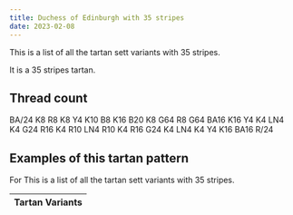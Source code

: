 ```yaml
---
title: Duchess of Edinburgh with 35 stripes
date: 2023-02-08
---
```

This is a list of all the tartan sett variants with 35 stripes.

It is a 35 stripes tartan.


## Thread count
BA/24 K8 R8 K8 Y4 K10 B8 K16 B20 K8 G64 R8 G64 BA16 K16 Y4 K4 LN4 K4 G24 R16 K4 R10 LN4 R10 K4 R16 G24 K4 LN4 K4 Y4 K16 BA16 R/24

## Examples of this tartan pattern
For This is a list of all the tartan sett variants with 35 stripes.

| Tartan Variants |
|---------------|
